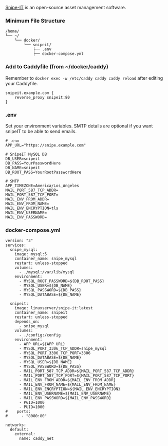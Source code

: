 [Snipe-IT](https://snipeitapp.com/) is an open-source asset management software.

### Minimum File Structure
```
/home/
└── ~/
    └── docker/
        └── snipeit/
            ├── .env
            ├── docker-compose.yml
```

### Add to Caddyfile (from ~/docker/caddy)
Remember to `docker exec -w /etc/caddy caddy caddy reload` after editing your Caddyfile.

```
snipeit.example.com {
	reverse_proxy snipeit:80
}
```

### .env
Set your environment variables. SMTP details are optional if you want snipeIT to be able to send emails.

```
# .env
APP_URL="https://snipe.example.com"

# SnipeIT MySQL DB
DB_USER=snipeit
DB_PASS=YourPasswordHere
DB_NAME=snipeit
DB_ROOT_PASS=YourRootPasswordHere

# SMTP
APP_TIMEZONE=America/Los_Angeles
MAIL_PORT_587_TCP_ADDR=
MAIL_PORT_587_TCP_PORT=
MAIL_ENV_FROM_ADDR=
MAIL_ENV_FROM_NAME=
MAIL_ENV_ENCRYPTION=tls
MAIL_ENV_USERNAME=
MAIL_ENV_PASSWORD=
```

### docker-compose.yml
```
version: "3"
services:
  snipe_mysql:
    image: mysql:5
    container_name: snipe_mysql
    restart: unless-stopped
    volumes:
      - ./mysql:/var/lib/mysql
    environment:
      - MYSQL_ROOT_PASSWORD=${DB_ROOT_PASS}
      - MYSQL_USER=${DB_NAME}
      - MYSQL_PASSWORD=${DB_PASS}
      - MYSQL_DATABASE=${DB_NAME}

  snipeit:
    image: linuxserver/snipe-it:latest
    container_name: snipeit
    restart: unless-stopped
    depends_on:
      - snipe_mysql
    volumes:
      - ./config:/config
    environment:
      - APP_URL=${APP_URL}
      - MYSQL_PORT_3306_TCP_ADDR=snipe_mysql
      - MYSQL_PORT_3306_TCP_PORT=3306
      - MYSQL_DATABASE=${DB_NAME}
      - MYSQL_USER=${DB_NAME}
      - MYSQL_PASSWORD=${DB_PASS}
      - MAIL_PORT_587_TCP_ADDR=${MAIL_PORT_587_TCP_ADDR}
      - MAIL_PORT_587_TCP_PORT=${MAIL_PORT_587_TCP_PORT}
      - MAIL_ENV_FROM_ADDR=${MAIL_ENV_FROM_ADDR}
      - MAIL_ENV_FROM_NAME=${MAIL_ENV_FROM_NAME}
      - MAIL_ENV_ENCRYPTION=${MAIL_ENV_ENCRYPTION}
      - MAIL_ENV_USERNAME=${MAIL_ENV_USERNAME}
      - MAIL_ENV_PASSWORD=${MAIL_ENV_PASSWORD}
      - PGID=1000
      - PUID=1000
#    ports:
#      - "8080:80"

networks:
  default:
    external:
      name: caddy_net
```
